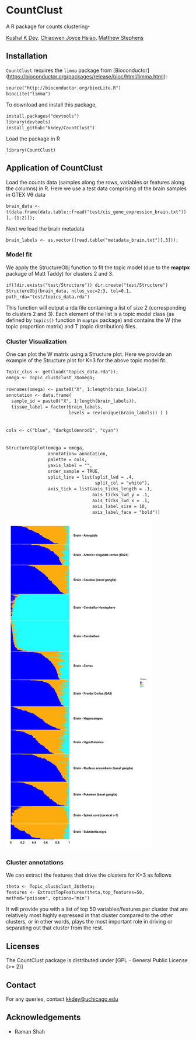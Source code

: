 # CountClust
A R package for counts clustering-

[Kushal K Dey](http://kkdey.github.io/), [Chiaowen Joyce Hsiao](http://cbcb.umd.edu/~chsiao/), [Matthew Stephens](http://stephenslab.uchicago.edu/)


## Installation

`CountClust` requires the `limma` package from [Bioconductor]
(https://bioconductor.org/packages/release/bioc/html/limma.html):

```
source("http://bioconductor.org/biocLite.R")
biocLite("limma")
```

To download and install this package,

```
install.packages("devtools")
library(devtools)
install_github("kkdey/CountClust")
```

Load the package in R

```
library(CountClust)
```

## Application of CountClust

Load the counts data (samples along the rows, variables or features along the columns) in R. Here we use a test data comprising of the brain samples in GTEX V6 data

```
brain_data <- t(data.frame(data.table::fread("test/cis_gene_expression_brain.txt"))[,-(1:2)]);
```
Next we load the brain metadata

```
brain_labels <- as.vector((read.table("metadata_brain.txt")[,3]));

```

### Model fit 

We  apply the StructureObj function to fit the topic model (due to the **maptpx** package of Matt Taddy) for clusters 2 and 3. 

```
if(!dir.exists("test/Structure")) dir.create("test/Structure")
StructureObj(brain_data, nclus_vec=2:3, tol=0.1, path_rda="test/topics_data.rda")
```

This function will output a rda file containing a list of size 2 (corresponding to clusters 2 and 3). Each element of the list is a topic model class (as defined by `topics()` function in  `maptpx` package) and contains the W (the topic proportion matrix) and T (topic distribution) files.

### Cluster Visualization

One can plot the W matrix using a Structure plot. Here we provide an example of the Structure plot for K=3 for the above topic model fit. 

```
Topic_clus <- get(load("topics_data.rda"));
omega <- Topic_clus$clust_3$omega;

rownames(omega) <- paste0("X", 1:length(brain_labels))
annotation <- data.frame(
  sample_id = paste0("X", 1:length(brain_labels)),
  tissue_label = factor(brain_labels,
                        levels = rev(unique(brain_labels)) ) )


cols <- c("blue", "darkgoldenrod1", "cyan")


StructureGGplot(omega = omega,
                annotation= annotation,
                palette = cols,
                yaxis_label = "",
                order_sample = TRUE,
                split_line = list(split_lwd = .4,
                                  split_col = "white"),
                axis_tick = list(axis_ticks_length = .1,
                                 axis_ticks_lwd_y = .1,
                                 axis_ticks_lwd_x = .1,
                                 axis_label_size = 10,
                                 axis_label_face = "bold"))

```

<img src="test/structure_plot.png" alt="Structure Plot" height="900" width="400">


### Cluster annotations

We can extract the features that drive the clusters for K=3 as follows 

```
theta <- Topic_clus$clust_3$theta;
features <- ExtractTopFeatures(theta,top_features=50, method="poisson", options="min")
```
It will provide you with a list of top 50 variables/features per cluster that are relatively most highly expressed in that cluster compared to the other clusters, or in other words, plays the most important role in driving or separating out that cluster from the rest. 

## Licenses

The CountClust package is distributed under [GPL - General Public License (>= 2)]

## Contact

For any queries, contact [kkdey@uchicago.edu](kkdey@uchicago.edu)

## Acknowledgements

- Raman Shah


